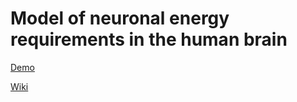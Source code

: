 Model of neuronal energy requirements in the human brain
==============

[Demo](https://tvachnad.github.io/Neural-Network/)

[Wiki](https://github.com/tvachnad/Neural-Network/wiki/)